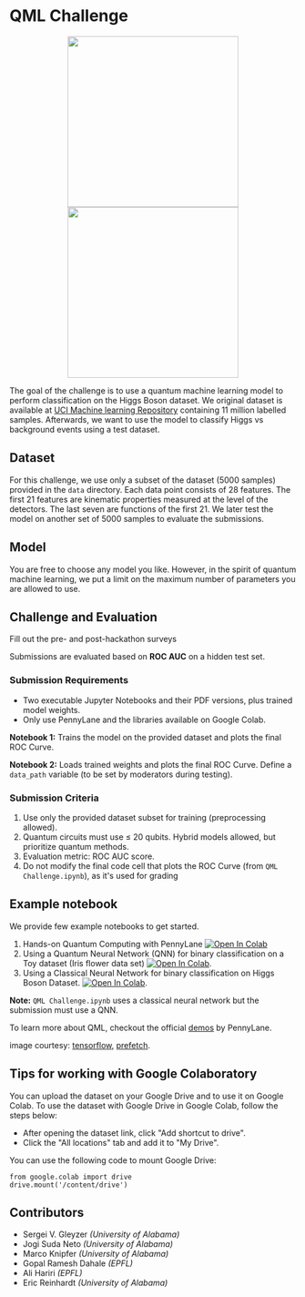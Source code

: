 # QML Challenge

<div align = "center">
  <img width='auto' height=300 src="https://blogger.googleusercontent.com/img/b/R29vZ2xl/AVvXsEjvFhfnoZf8qGq5B77keDh_bmSfdpSsd_MJXehTGKQOkfl4uUgBZ3fM8d0kjjcCGDfYDXwYzPpZf5moACKyK2Ejew-ldNRvAofzhHQXGTRYmJgHatvbLTR1nqXotI-QZj2sNVao87w5B6g/s1600/quantum+model.png">
  <img width='auto' height=300 src="https://prefetch.eu/know/concept/bloch-sphere/sketch-full.png?v=1">
</div>

The goal of the challenge is to use a quantum machine learning model to perform classification on the Higgs Boson dataset. We original dataset is available at [UCI Machine learning Repository](https://archive.ics.uci.edu/dataset/280/higgs) containing 11 million labelled samples. Afterwards, we want to use the model to classify Higgs vs background events using a test dataset.


## Dataset

For this challenge, we use only a subset of the dataset (5000 samples) provided in the `data` directory. Each data point consists of 28 features. The first 21 features are kinematic properties measured at the level of the detectors. The last seven are functions of the first 21. We later test the model on another set of 5000 samples to evaluate the submissions.

## Model

You are free to choose any model you like. However, in the spirit of quantum machine learning, we put a limit on the maximum number of parameters you are allowed to use.

## Challenge and Evaluation
Fill out the pre- and post-hackathon surveys

Submissions are evaluated based on **ROC AUC** on a hidden test set.

### Submission Requirements

- Two executable Jupyter Notebooks and their PDF versions, plus trained model weights.
- Only use PennyLane and the libraries available on Google Colab.

**Notebook 1:** Trains the model on the provided dataset and plots the final ROC Curve.

**Notebook 2:** Loads trained weights and plots the final ROC Curve. Define a `data_path` variable (to be set by moderators during testing).

### Submission Criteria

1. Use only the provided dataset subset for training (preprocessing allowed).
2. Quantum circuits must use ≤ 20 qubits. Hybrid models allowed, but prioritize quantum methods.
3. Evaluation metric: ROC AUC score.
4. Do not modify the final code cell that plots the ROC Curve (from `QML Challenge.ipynb`), as it's used for grading

## Example notebook

We provide few example notebooks to get started.

1. Hands-on Quantum Computing with PennyLane [![Open In Colab](https://colab.research.google.com/assets/colab-badge.svg)](https://colab.research.google.com/github.com/ML4SCI/DeepLearnHackathon/blob/main/QMLChallenge/Quantum_Computing_Warmup.ipynb)
2. Using a Quantum Neural Network (QNN) for binary classification on a Toy dataset (Iris flower data set) [![Open In Colab](https://colab.research.google.com/assets/colab-badge.svg)](https://colab.research.google.com/github.com/ML4SCI/DeepLearnHackathon/blob/main/QMLChallenge/Quantum_Computing_Warmup%20-%202.ipynb).
3. Using a Classical Neural Network for binary classification on Higgs Boson Dataset. [![Open In Colab](https://colab.research.google.com/assets/colab-badge.svg)](https://colab.research.google.com/github.com/ML4SCI/DeepLearnHackathon/blob/main/QMLChallenge/QML%20Challenge.ipynb).

**Note:** `QML Challenge.ipynb` uses a classical neural network but the submission must use a QNN.


To learn more about QML, checkout the official [demos](https://pennylane.ai/qml/demonstrations/) by PennyLane.

image courtesy: [tensorflow](https://blog.tensorflow.org/2020/03/announcing-tensorflow-quantum-open.html), [prefetch](https://prefetch.eu/know/concept/bloch-sphere/).

## Tips for working with Google Colaboratory

You can upload the dataset on your Google Drive and to use it on Google Colab. To use the dataset with Google Drive in Google Colab, follow the steps below:

- After opening the dataset link, click "Add shortcut to drive".
- Click the "All locations" tab and add it to "My Drive".

You can use the following code to mount Google Drive:

```
from google.colab import drive
drive.mount('/content/drive')
```

## Contributors

- Sergei V. Gleyzer *(University of Alabama)*
- Jogi Suda Neto *(University of Alabama)*
- Marco Knipfer *(University of Alabama)*
- Gopal Ramesh Dahale *(EPFL)*
- Ali Hariri *(EPFL)*
- Eric Reinhardt *(University of Alabama)*

